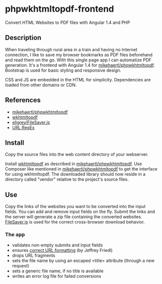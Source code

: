 # phpwkhtmltopdf-frontend
Convert HTML Websites to PDF files with Angular 1.4 and PHP

## Description
When traveling through rural area in a train and having no Internet connection, I like to save my browser bookmarks as PDF files beforehand and read them on the go. With this single page app I can automatize PDF generation.
It's a frontend with Angular 1.4 for <a href="https://github.com/mikehaertl/phpwkhtmltopdf">mikehaertl/phpwkhtmltopdf</a>. Bootstrap is used for basic styling and responsive design.

CSS and JS are embedded in the HTML for simplicity. Dependencies are loaded from other domains or CDN.

## References
- <a href="https://github.com/mikehaertl/phpwkhtmltopdf">mikehaertl/phpwkhtmltopdf</a>
- <a href="http://wkhtmltopdf.org/">wkhtmltopdf</a>
- <a href="https://github.com/eligrey/FileSaver.js/">eligrey/FileSaver.js</a>
- <a href="https://mathiasbynens.be/demo/url-regex">URL RegEx</a>

## Install
Copy the source files into the web content directory of your webserver.

Install <a href="http://wkhtmltopdf.org/">wkhtmltopdf</a> as described in <a href="https://github.com/mikehaertl/phpwkhtmltopdf#installation-of-wkhtmltopdf">mikehaertl/phpwkhtmltopdf</a>. Use Composer like mentioned in <a href="https://github.com/mikehaertl/phpwkhtmltopdf#installation">mikehaertl/phpwkhtmltopdf</a> to get the interface for using wkhtmltopdf. The downloaded library should now reside in a directory called "vendor" relative to the project's source files.

## Use
Copy the links of the websites you want to be converted into the input fields. You can add and remove input fields on the fly. Submit the links and the server will generate a zip file containing the converted websites. <a href="https://github.com/eligrey/FileSaver.js/">FileSaver.js</a> is used for the correct cross-browser download behavior.

### The app
- validates non-empty submits and input fields
- ensures <a href="https://mathiasbynens.be/demo/url-regex">correct URL formatting</a> (by Jeffrey Friedl)
- drops URL fragments
- sets the file name by using an escaped \<title\> attribute (through a new request)
- sets a generic file name, if no title is available
- writes an error log file for failed conversions
